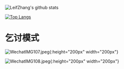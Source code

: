 
<!--
**Leifzhang/LeifZhang** is a ✨ _special_ ✨ repository because its `README.md` (this file) appears on your GitHub profile.

Here are some ideas to get you started:

- 🔭 I’m currently working on ...
- 🌱 I’m currently learning ...
- 👯 I’m looking to collaborate on ...
- 🤔 I’m looking for help with ...
- 💬 Ask me about ...
- 📫 How to reach me: ...
- 😄 Pronouns: ...
- ⚡ Fun fact: ...
-->

![LeifZhang's github stats](https://github-readme-stats.vercel.app/api?username=Leifzhang&show_icons=true)

[![Top Langs](https://github-readme-stats.vercel.app/api/top-langs/?username=Leifzhang&layout=compact)](https://github.com/anuraghazra/github-readme-stats)

# 乞讨模式

![WechatIMG107.jpeg](https://p6-juejin.byteimg.com/tos-cn-i-k3u1fbpfcp/fccfdf850ccd42068f67d88b35e4a9db~tplv-k3u1fbpfcp-watermark.image){:height="200px" width="200px"}

![WechatIMG108.jpeg](https://p9-juejin.byteimg.com/tos-cn-i-k3u1fbpfcp/860d7e4c75b1466bab8058f1e7f53274~tplv-k3u1fbpfcp-watermark.image){:height="200px" width="200px"}

